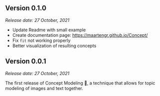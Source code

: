 ## **Version 0.1.0**
*Release date:  27 October, 2021*

* Update Readme with small example
* Create documentation page: https://maartengr.github.io/Concept/
* Fix `fit` not working properly
* Better visualization of resulting concepts

## **Version 0.0.1**
*Release date:  27 October, 2021*

The first release of Concept Modeling 🥳, a technique that allows for topic modeling of 
images and text together.